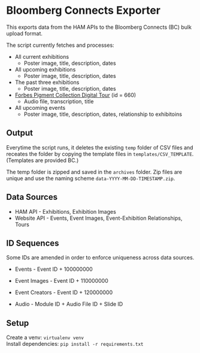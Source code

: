 # Bloomberg Connects Exporter

This exports data from the HAM APIs to the Bloomberg Connects (BC) bulk upload format.

The script currently fetches and processes: 
* All current exhibitions
    * Poster image, title, description, dates
* All upcoming exhibitions
    * Poster image, title, description, dates
* The past three exhibitions
    * Poster image, title, description, dates
* [Forbes Pigment Collection Digital Tour](https://harvardartmuseums.org/tour/660) (id = 660)
    * Audio file, transcription, title
* All upcoming events
    * Poster image, title, description, dates, relationship to exhibitoins

## Output

Everytime the script runs, it deletes the existing `temp` folder of CSV files and receates the folder by copying the template files in `templates/CSV_TEMPLATE`. (Templates are provided BC.)

The temp folder is zipped and saved in the `archives` folder. Zip files are unique and use the naming scheme `data-YYYY-MM-DD-TIMESTAMP.zip`. 

## Data Sources
* HAM API - Exhibitions, Exhibition Images
* Website API - Events, Event Images, Event-Exhibition Relationships, Tours

## ID Sequences

Some IDs are amended in order to enforce uniqueness across data sources.

* Events - Event ID + 100000000
* Event Images - Event ID + 110000000
* Event Creators - Event ID + 120000000

* Audio - Module ID + Audio File ID + Slide ID

## Setup 

Create a venv: `virtualenv venv`  
Install dependencies: `pip install -r requirements.txt`

